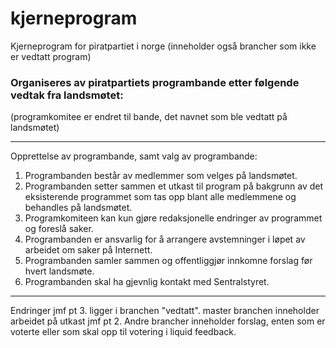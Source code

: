 kjerneprogram
=============

Kjerneprogram for piratpartiet i norge (inneholder også brancher som ikke er vedtatt program)

### Organiseres av piratpartiets programbande etter følgende vedtak fra landsmøtet:

(programkomitee er endret til bande, det navnet som ble vedtatt på landsmøtet)


--------------------------------------------------------------
Opprettelse av programbande, samt valg av programbande:

1. Programbanden består av medlemmer som velges på landsmøtet. 
2. Programbanden setter sammen et utkast til program på bakgrunn av det eksisterende programmet som tas opp blant alle medlemmene og behandles på landsmøtet.
3. Programkomiteen kan kun gjøre redaksjonelle endringer av programmet og foreslå saker. 
4. Programbanden er ansvarlig for å arrangere avstemninger i løpet av arbeidet om saker på Internett.
5. Programbanden samler sammen og offentliggjør innkomne forslag før hvert landsmøte. 
6. Programbanden skal ha gjevnlig kontakt med Sentralstyret. 

---------------------------------------------------------------
Endringer jmf pt 3. ligger i branchen "vedtatt".
master branchen inneholder arbeidet på utkast jmf pt 2.
Andre brancher inneholder forslag, enten som er voterte eller som skal opp til votering i liquid feedback.

